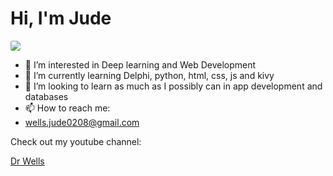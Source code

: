 <head>
</head>
<body>

<style>
  img {
border-radius: 3px;
    
  }
</style>
  
<h1>Hi, I'm Jude</h1>

<img src="https://encrypted-tbn0.gstatic.com/images?q=tbn:ANd9GcRxGZHoFmHkbOrVLCqjg3wEcJPUKJpsnn_mAg&s"> 

- 👀 I’m interested in Deep learning and Web Development
- 🌱 I’m currently learning Delphi, python, html, css, js and kivy
- 💞️ I’m looking to learn as much as I possibly can in app development and databases 
- 📫 How to reach me:
- wells.jude0208@gmail.com

Check out my youtube channel: 

<a href="https://www.youtube.com/channel/UC7k7xcYaL6S5duOBjBN-HPg" target="_blank" rel="noopener noreferrer">Dr Wells</a>

</body>
